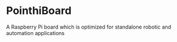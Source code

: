 PointhiBoard
============

A Raspberry Pi board which is optimized for standalone robotic and automation applications
